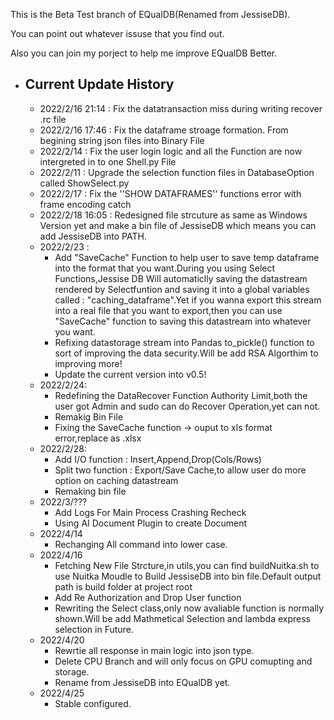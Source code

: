 This is the Beta Test branch of EQualDB(Renamed from JessiseDB).

You can point out whatever issuse that you find out.

Also you can join my porject to help me improve EQualDB Better.

- Current Update History
  ----------------------

  - 2022/2/16  21:14 : Fix the datatransaction miss during writing recover .rc file
  - 2022/2/16 17:46 : Fix the dataframe stroage formation. From begining string json files into Binary File
  - 2022/2/14 : Fix the user login logic and all the Function are now intergreted in to one Shell.py File
  - 2022/2/11 : Upgrade the selection function files in DatabaseOption called ShowSelect.py
  - 2022/2/17 : Fix the ''SHOW DATAFRAMES'' functions error with frame encoding catch
  - 2022/2/18 16:05 : Redesigned file strcuture as same as Windows Version yet and make a bin file of JessiseDB which means you can add JessiseDB into PATH.
  - 2022/2/23 :
    - Add "SaveCache" Function to help user to save temp dataframe into the format that you want.During you using Select Functions,Jessise DB Will automaticlly saving the datastream rendered by Selectfuntion and saving it into a global variables called : "caching_dataframe".Yet if you wanna export this stream into a real file that you want to export,then you can use "SaveCache" function to saving this datastream into whatever you want.
    - Refixing datastorage stream into Pandas to_pickle() function to sort of improving the data security.Will be add RSA Algorthim to improving more!
    - Update the current version into v0.5!
  - 2022/2/24:
    - Redefining the DataRecover Function Authority Limit,both the user got Admin and sudo can do Recover Operation,yet can not.
    - Remakig Bin File
    - Fixing the SaveCache function -> ouput to xls format error,replace as .xlsx
  - 2022/2/28:
    - Add I/O function : Insert,Append,Drop(Cols/Rows)
    - Split two function : Export/Save Cache,to allow user do more option on caching datastream
    - Remaking bin file
  - 2022/3/???
    - Add Logs For Main Process Crashing Recheck
    - Using AI Document Plugin to create Document
  - 2022/4/14
    - Rechanging All command into lower case.
  - 2022/4/16
    - Fetching New File  Strcture,in utils,you can find buildNuitka.sh to use Nuitka Moudle to Build JessiseDB into bin file.Default output path is build folder at project root
    - Add Re Authorization and Drop User function
    - Rewriting the Select class,only now avaliable function is normally shown.Will be add Mathmetical Selection and lambda express selection in Future.
  - 2022/4/20
    - Rewrtie all response in main logic into json type.
    - Delete CPU Branch and will only focus on GPU comupting and storage.
    - Rename from JessiseDB into EQualDB yet.
  - 2022/4/25
    - Stable configured.
